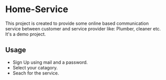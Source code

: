 # Home-Service
This project is created to provide some online based communication service between customer and service provider like: Plumber, cleaner etc. It's a demo project.

## Usage
* Sign Up using mail and a password.
* Select your catagory.
* Seach for the service.

